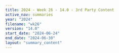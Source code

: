 ```yaml
---
title: 2024 - Week 26 - 14.0 - 3rd Party Content
active_nav: summaries
year: "2024"
filename: "wk26"
version: "14.0"
start_date: "2024-06-24"
end_date: "2024-06-30"
layout: "summary_content"
---
```

